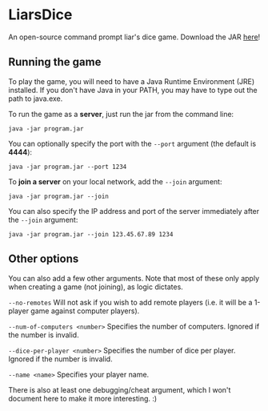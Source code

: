 LiarsDice
=========

An open-source command prompt liar's dice game. Download the JAR [here](export/program.jar)!

Running the game
----------------
To play the game, you will need to have a Java Runtime Environment (JRE) 
installed. If you don't have Java in your PATH, you may have to type out
the path to java.exe.

To run the game as a **server**, just run the jar from the command line:
```
java -jar program.jar
```

You can optionally specify the port with the `--port` argument (the
default is **4444**):
```
java -jar program.jar --port 1234
```

To **join a server** on your local network, add the `--join` argument:
```
java -jar program.jar --join
```

You can also specify the IP address and port of the server immediately
after the `--join` argument:
```
java -jar program.jar --join 123.45.67.89 1234
```

Other options
-------------

You can also add a few other arguments. Note that most of these only apply
when creating a game (not joining), as logic dictates.

`--no-remotes`
    Will not ask if you wish to add remote players (i.e. it will be a 1-player
    game against computer players).

`--num-of-computers <number>`
    Specifies the number of computers. Ignored if the number is invalid.

`--dice-per-player <number>`
    Specifies the number of dice per player. Ignored if the number is invalid.
    
`--name <name>`
    Specifies your player name.

There is also at least one debugging/cheat argument, which I won't document
here to make it more interesting. :)
